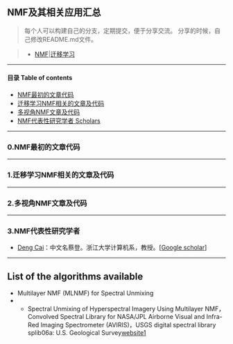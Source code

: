 ## NMF及其相关应用汇总

> 每个人可以构建自己的分支，定期提交，便于分享交流。
> 分享的时候，自己修改README.md文件。

> - [NMF]()|[迁移学习]()

- - -

#### 目录 Table of contents

* [NMF最初的文章代码]()
* [迁移学习NMF相关的文章及代码]()
* [多视角NMF文章及代码]()
* [NMF代表性研究学者 Scholars]()

- - -

### 0.NMF最初的文章代码

- - -

### 1.迁移学习NMF相关的文章及代码

- - -

### 2.多视角NMF文章及代码

_ _ _

### 3.NMF代表性研究学者

- [Deng Cai](http://www.cad.zju.edu.cn/home/dengcai/)：中文名蔡登。浙江大学计算机系，教授。[[Google scholar](http://scholar.google.com/citations?user=vzxDyJoAAAAJ)]

- - -

List of the algorithms available 
----------------------------------------------
* Multilayer NMF (MLNMF) for Spectral Unmixing
* * Spectral Unmixing of Hyperspectral Imagery Using Multilayer NMF，Convolved Spectral Library for NASA/JPL Airborne Visual and Infra-Red Imaging Spectrometer (AVIRIS)，USGS digital spectral library splib06a: U.S. Geological Survey[website1](http://www.roozbehrajabi.net/Codes.php) 




